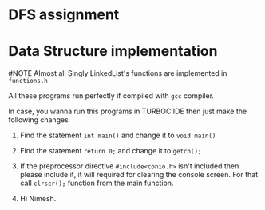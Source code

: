 # DFS assignment
# Data Structure implementation
#NOTE Almost all Singly LinkedList's functions are implemented in `functions.h`


All these programs run perfectly if compiled with `gcc` compiler.

In case, you wanna run this programs in TURBOC IDE then just make the following changes

1. Find the statement `int main()` and change it to `void main()`

2. Find the statement `return 0;` and change it to `getch();`

3. If the preprocessor directive `#include<conio.h>` isn't included then please include it, it will required for clearing the console screen. For that call `clrscr();` function from the main function.
4. Hi Nimesh.

